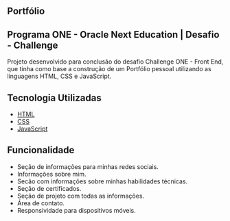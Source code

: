 ## Portfólio

## Programa ONE - Oracle Next Education | Desafio - Challenge

Projeto desenvolvido para conclusão do desafio Challenge ONE - Front End, que tinha como base a construção de um Portfólio pessoal utilizando as linguagens HTML, CSS e JavaScript.

## Tecnologia Utilizadas

- [HTML](https://developer.mozilla.org/pt-BR/docs/Web/HTML)
- [CSS](https://developer.mozilla.org/pt-BR/docs/Web/CSS)
- [JavaScript](https://developer.mozilla.org/pt-BR/docs/Web/JavaScript)

## Funcionalidade

- Seção de informações para minhas redes sociais.
- Informações sobre mim.
- Secão com informações sobre minhas habilidades técnicas.
- Seção de certificados.
- Seção de projeto com todas as informações.
- Área de contato.
- Responsividade para dispositivos móveis.
